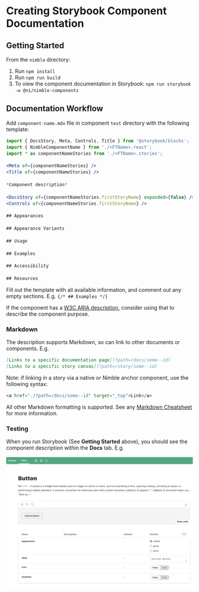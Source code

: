 # Creating Storybook Component Documentation

## Getting Started

From the `nimble` directory:

1. Run `npm install`
2. Run `npm run build`
3. To view the component documentation in Storybook: `npm run storybook -w @ni/nimble-components`

## Documentation Workflow

Add `component-name.mdx` file in component `test` directory with the following template:

```jsx
import { DocsStory, Meta, Controls, Title } from '@storybook/blocks';
import { NimbleComponentName } from './<FTName>.react';
import * as componentNameStories from './<FTName>.stories';

<Meta of={componentNameStories} />
<Title of={componentNameStories} />

*Component description*

<DocsStory of={componentNameStories.firstStoryName} expanded={false} />
<Controls of={componentNameStories.firstStoryName} />

## Appearances

## Appearance Variants

## Usage 

## Examples

## Accessibility

## Resources

```

Fill out the template with all available information, and comment out any empty sections. E.g. `{/* ## Examples */}`

If the component has a [W3C ARIA description](https://www.w3.org/WAI/ARIA/apg/patterns/), consider using that to describe the component purpose.

### Markdown

The description supports Markdown, so can link to other documents or components. E.g.

```md
[Links to a specific documentation page](?path=/docs/some--id)
[Links to a specific story canvas](?path=/story/some--id)
```

Note: if linking in a story via a native or Nimble anchor component, use the following syntax:

```html
<a href="./?path=/docs/some--id" target="_top">Link</a>
```

All other Markdown formatting is supported. See any [Markdown Cheatsheet](https://www.markdownguide.org/cheat-sheet/) for more information.

### Testing 

When you run Storybook (See **Getting Started** above), you should see the component description within the **Docs** tab. E.g. 

![Storybook DocsPage overview](/packages/nimble-components/docs/images/docs-page-overview.png)

